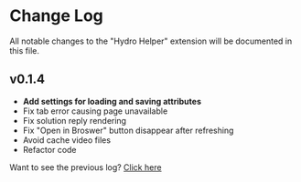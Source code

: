 # Change Log

All notable changes to the "Hydro Helper" extension will be documented in this file.

## v0.1.4

- **Add settings for loading and saving attributes**
- Fix tab error causing page unavailable
- Fix solution reply rendering
- Fix "Open in Broswer" button disappear after refreshing
- Avoid cache video files
- Refactor code

Want to see the previous log? [Click here](https://github.com/langningchen/hydro-helper/commits/main/CHANGELOG.md)
